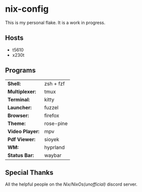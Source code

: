 # nix-config

This is my personal flake. It is a work in progress.

## Hosts

- t5610
- x230t

## Programs

|                   |           |
| ----------------- | --------- |
| **Shell:**        | zsh + fzf |
| **Multiplexer:**  | tmux      |
| **Terminal:**     | kitty     |
| **Launcher:**     | fuzzel    |
| **Browser:**      | firefox   |
| **Theme:**        | rose-pine |
| **Video Player:** | mpv       |
| **Pdf Viewer:**   | sioyek    |
| **WM:**           | hyprland  |
| **Status Bar:**   | waybar    |

## Special Thanks

All the helpful people on the _Nix/NixOs(unofficial)_ discord server.
